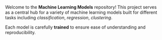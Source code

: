 <p>
  Welcome to the <strong>Machine Learning Models</strong> repository!
  This project serves as a central hub for a variety of machine learning models built for different tasks including
  <em>classification</em>, <em>regression</em>, <em>clustering</em>.
</p>

<p>
  Each model is carefully <strong>trained</strong> 
  to ensure ease of understanding and reproducibility.
</p>
